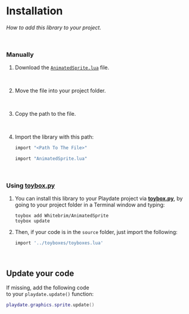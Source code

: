
# Installation

*How to add this library to your project.*

<br>

### Manually

1.  Download the [`AnimatedSprite.lua`][Library] file.

    <br>

2.  Move the file into your project folder.

    <br>
    
3.  Copy the path to the file.

    <br>
    
4.  Import the library with this path:

    ```lua
    import "<Path To The File>"
    ```
    
    ```lua
    import "AnimatedSprite.lua"
    ```
    
    <br>

### Using [**toybox.py**](https://toyboxpy.io)

1.  You can install this library to your Playdate project via [**toybox.py**](https://toyboxpy.io), by going to your project folder in a Terminal window and typing:

    ```console
    toybox add Whitebrim/AnimatedSprite
    toybox update
    ```

2. Then, if your code is in the `source` folder, just import the following:

    ```lua
    import '../toyboxes/toyboxes.lua'
    ```
    
    <br>

## Update your code

If missing, add the following code  
to your `playdate.update()` function:
    
```lua
playdate.graphics.sprite.update()
```

<br>


<!----------------------------------------------------------------------------->

[Library]: https://github.com/Whitebrim/AnimatedSprite/blob/master/AnimatedSprite.lua
